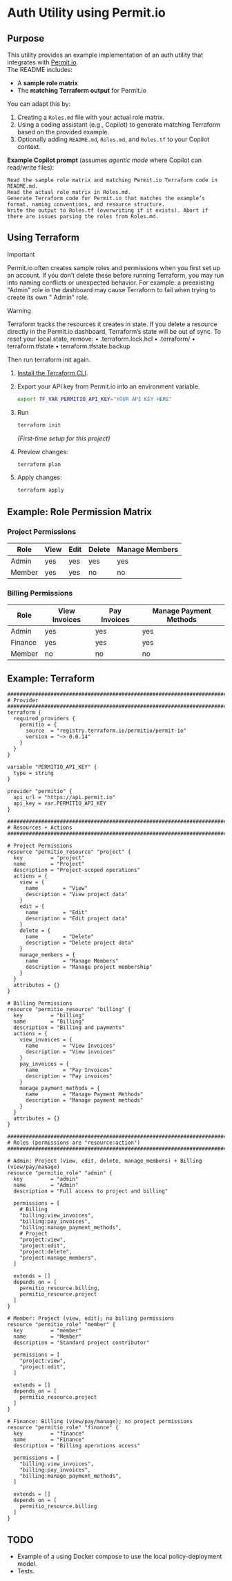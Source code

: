 # Auth Utility using Permit.io

## Purpose

This utility provides an example implementation of an auth utility that integrates
with [Permit.io](https://permit.io).  
The README includes:

- A **sample role matrix**
- The **matching Terraform output** for Permit.io

You can adapt this by:

1. Creating a `Roles.md` file with your actual role matrix.
2. Using a coding assistant (e.g., Copilot) to generate matching Terraform based on the provided example.
3. Optionally adding `README.md`, `Roles.md`, and `Roles.tf` to your Copilot context.

**Example Copilot prompt** (assumes *agentic mode* where Copilot can read/write files):

```text
Read the sample role matrix and matching Permit.io Terraform code in README.md.
Read the actual role matrix in Roles.md.
Generate Terraform code for Permit.io that matches the example’s format, naming conventions, and resource structure.
Write the output to Roles.tf (overwriting if it exists). Abort if there are issues parsing the roles from Roles.md.
```

## Using Terraform

> [!IMPORTANT]
> Permit.io often creates sample roles and permissions when you first set up an account.
> If you don’t delete these before running Terraform, you may run into naming conflicts or unexpected behavior.
> For example: a preexisting "Admin" role in the dashboard may cause Terraform to fail when trying to create its own "
> Admin" role.

> [!WARNING]
> Terraform tracks the resources it creates in state.
> If you delete a resource directly in the Permit.io dashboard, Terraform’s state will be out of sync.
> To reset your local state, remove:
> • .terraform.lock.hcl
> • .terraform/
> • terraform.tfstate
> • terraform.tfstate.backup
>
> Then run terraform init again.

1. [Install the Terraform CLI](https://developer.hashicorp.com/terraform/tutorials/aws-get-started/install-cli).

2. Export your API key from Permit.io into an environment variable.
    ```sh
    export TF_VAR_PERMITIO_API_KEY="YOUR API KEY HERE"
    ```

3. Run
   ```sh
   terraform init
   ```
   _(First-time setup for this project)_

4. Preview changes:
   ```sh
   terraform plan
   ```

5. Apply changes:
   ```sh
   terraform apply
   ```

## Example: Role Permission Matrix

### Project Permissions

| Role   | View | Edit | Delete | Manage Members |
|--------|------|------|--------|----------------|
| Admin  | yes  | yes  | yes    | yes            |
| Member | yes  | yes  | no     | no             |

### Billing Permissions

| Role    | View Invoices | Pay Invoices | Manage Payment Methods |
|---------|---------------|--------------|------------------------|
| Admin   | yes           | yes          | yes                    |
| Finance | yes           | yes          | yes                    |
| Member  | no            | no           | no                     |

## Example: Terraform

```hcl
###############################################################################
# Provider
###############################################################################
terraform {
  required_providers {
    permitio = {
      source  = "registry.terraform.io/permitio/permit-io"
      version = "~> 0.0.14"
    }
  }
}

variable "PERMITIO_API_KEY" {
  type = string
}

provider "permitio" {
  api_url = "https://api.permit.io"
  api_key = var.PERMITIO_API_KEY
}

###############################################################################
# Resources + Actions
###############################################################################

# Project Permissions
resource "permitio_resource" "project" {
  key         = "project"
  name        = "Project"
  description = "Project-scoped operations"
  actions = {
    view = {
      name        = "View"
      description = "View project data"
    }
    edit = {
      name        = "Edit"
      description = "Edit project data"
    }
    delete = {
      name        = "Delete"
      description = "Delete project data"
    }
    manage_members = {
      name        = "Manage Members"
      description = "Manage project membership"
    }
  }
  attributes = {}
}

# Billing Permissions
resource "permitio_resource" "billing" {
  key         = "billing"
  name        = "Billing"
  description = "Billing and payments"
  actions = {
    view_invoices = {
      name        = "View Invoices"
      description = "View invoices"
    }
    pay_invoices = {
      name        = "Pay Invoices"
      description = "Pay invoices"
    }
    manage_payment_methods = {
      name        = "Manage Payment Methods"
      description = "Manage payment methods"
    }
  }
  attributes = {}
}

###############################################################################
# Roles (permissions are "resource:action")
###############################################################################

# Admin: Project (view, edit, delete, manage_members) + Billing (view/pay/manage)
resource "permitio_role" "admin" {
  key         = "admin"
  name        = "Admin"
  description = "Full access to project and billing"

  permissions = [
    # Billing
    "billing:view_invoices",
    "billing:pay_invoices",
    "billing:manage_payment_methods",
    # Project
    "project:view",
    "project:edit",
    "project:delete",
    "project:manage_members",
  ]

  extends = []
  depends_on = [
    permitio_resource.billing,
    permitio_resource.project
  ]
}

# Member: Project (view, edit); no billing permissions
resource "permitio_role" "member" {
  key         = "member"
  name        = "Member"
  description = "Standard project contributor"

  permissions = [
    "project:view",
    "project:edit",
  ]

  extends = []
  depends_on = [
    permitio_resource.project
  ]
}

# Finance: Billing (view/pay/manage); no project permissions
resource "permitio_role" "finance" {
  key         = "finance"
  name        = "Finance"
  description = "Billing operations access"

  permissions = [
    "billing:view_invoices",
    "billing:pay_invoices",
    "billing:manage_payment_methods",
  ]

  extends = []
  depends_on = [
    permitio_resource.billing
  ]
}
```

## TODO

- Example of a using Docker compose to use the local policy-deployment model.
- Tests.